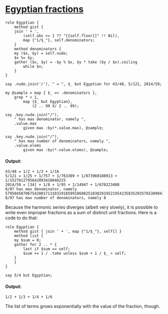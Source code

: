 [1]: http://rosettacode.org/wiki/Egyptian_fractions

# [Egyptian fractions][1]

```perl6
role Egyptian {
    method gist {
	join ' + ',
	    (self.abs >= 1 ?? "[{self.floor}]" !! Nil),
	    map {"1/$_"}, self.denominators;
    }
    method denominators {
	my ($x, $y) = self.nude;
	$x %= $y;
	gather ($x, $y) = -$y % $x, $y * take ($y / $x).ceiling
	    while $x;
    }
}
 
say .nude.join('/'), " = ", $_ but Egyptian for 43/48, 5/121, 2014/59;
 
my @sample = map { $_ => .denominators },
    grep * < 1, 
        map {$_ but Egyptian}, 
            (2 .. 99 X/ 2 .. 99);
 
say .key.nude.join("/"),
    " has max denominator, namely ",
    .value.max
        given max :by(*.value.max), @sample;
 
say .key.nude.join("/"),
    " has max number of denominators, namely ",
    .value.elems
        given max :by(*.value.elems), @sample;
```

#### Output:
```
43/48 = 1/2 + 1/3 + 1/16
5/121 = 1/25 + 1/757 + 1/763309 + 1/873960180913 + 1/1527612795642093418846225
2014/59 = [34] + 1/8 + 1/95 + 1/14947 + 1/670223480
8/97 has max denominator, namely 579504587067542801713103191859918608251030291952195423583529357653899418686342360361798689053273749372615043661810228371898539583862011424993909789665
8/97 has max number of denominators, namely 8
```


Because the harmonic series diverges (albeit very slowly), it is possible to write even improper fractions as a sum of distinct unit fractions. Here is a code to do that:

```perl6
role Egyptian {
    method gist { join ' + ', map {"1/$_"}, self[] }
    method list {
	my $sum = 0;
	gather for 2 .. * {
	    last if $sum == self;
	    $sum += 1 / .take unless $sum + 1 / $_ > self;
	}
    }
}
 
say 5/4 but Egyptian;
```

#### Output:
```
1/2 + 1/3 + 1/4 + 1/6
```


The list of terms grows exponentially with the value of the fraction, though.